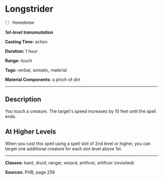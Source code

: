 # Longstrider

- [ ] Homebrew

***1st-level transmutation***

**Casting Time:** action

**Duration:** 1 hour

**Range:** touch

**Tags:** verbal, somatic, material

**Material Components:** a pinch of dirt

---

## Description
You touch a creature.
The target's speed increases by 10 feet until the spell ends.

## At Higher Levels
When you cast this spell using a spell slot of 2nd level or higher, you can target one additional creature for each slot level above 1st.

---

**Classes:** bard, druid, ranger, wizard, artificer, artificer (revisited)

**Sources:** PHB, page 256
